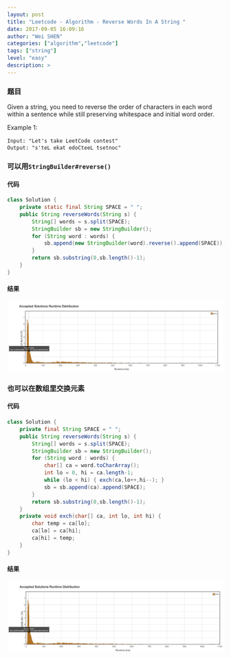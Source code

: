 ```yaml
---
layout: post
title: "Leetcode - Algorithm - Reverse Words In A String "
date: 2017-09-05 16:09:16
author: "Wei SHEN"
categories: ["algorithm","leetcode"]
tags: ["string"]
level: "easy"
description: >
---
```


### 题目
Given a string, you need to reverse the order of characters in each word within a sentence while still preserving whitespace and initial word order.

Example 1:
```
Input: "Let's take LeetCode contest"
Output: "s'teL ekat edoCteeL tsetnoc"
```

### 可以用`StringBuilder#reverse()`

#### 代码
```java
class Solution {
    private static final String SPACE = " ";
    public String reverseWords(String s) {
        String[] words = s.split(SPACE);
        StringBuilder sb = new StringBuilder();
        for (String word : words) {
            sb.append(new StringBuilder(word).reverse().append(SPACE));
        }
        return sb.substring(0,sb.length()-1);
    }
}
```

#### 结果
![reverse-words-in-a-string-three-1](/images/leetcode/reverse-words-in-a-string-three-1.png)


### 也可以在数组里交换元素

#### 代码
```java
class Solution {
    private final String SPACE = " ";
    public String reverseWords(String s) {
        String[] words = s.split(SPACE);
        StringBuilder sb = new StringBuilder();
        for (String word : words) {
            char[] ca = word.toCharArray();
            int lo = 0, hi = ca.length-1;
            while (lo < hi) { exch(ca,lo++,hi--); }
            sb = sb.append(ca).append(SPACE);
        }
        return sb.substring(0,sb.length()-1);
    }
    private void exch(char[] ca, int lo, int hi) {
        char temp = ca[lo];
        ca[lo] = ca[hi];    
        ca[hi] = temp;
    }
}
```

#### 结果
![reverse-words-in-a-string-three-2](/images/leetcode/reverse-words-in-a-string-three-2.png)
